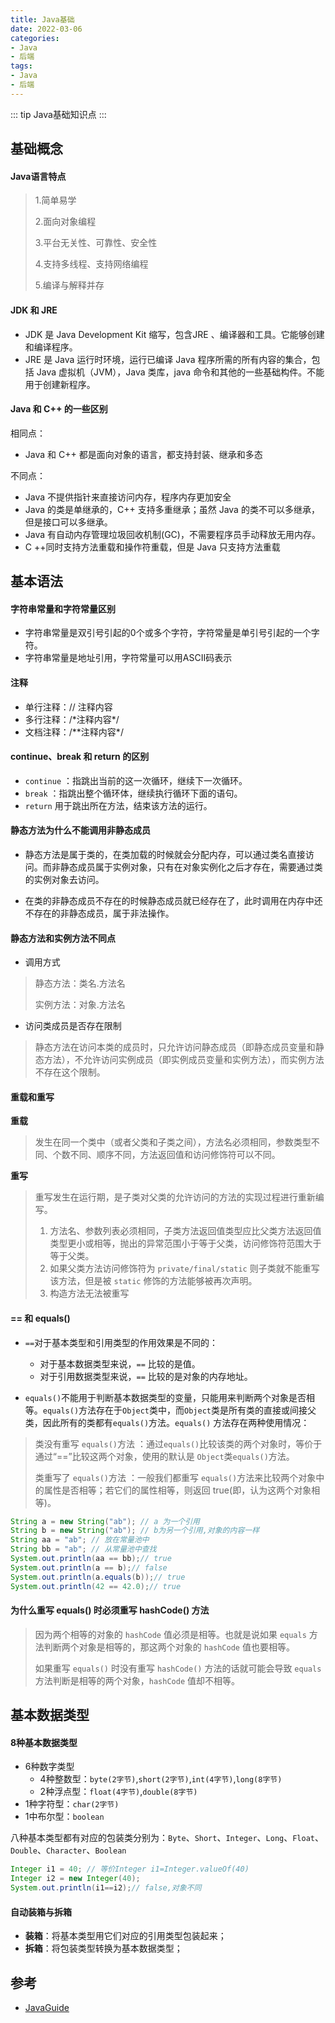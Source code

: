 ```yaml
---
title: Java基础
date: 2022-03-06
categories:
- Java
- 后端
tags:
- Java
- 后端
---
```


::: tip
Java基础知识点
:::

<!-- more -->

## 基础概念

#### **Java语言特点**

> 1.简单易学
>
> 2.面向对象编程
>
> 3.平台无关性、可靠性、安全性
>
> 4.支持多线程、支持网络编程
>
> 5.编译与解释并存



#### **JDK 和 JRE**

- JDK 是 Java Development Kit 缩写，包含JRE 、编译器和工具。它能够创建和编译程序。
- JRE 是 Java 运行时环境，运行已编译 Java 程序所需的所有内容的集合，包括 Java 虚拟机（JVM），Java 类库，java 命令和其他的一些基础构件。不能用于创建新程序。



#### **Java 和 C++ 的一些区别**

相同点：

- Java 和 C++ 都是面向对象的语言，都支持封装、继承和多态

不同点：

- Java 不提供指针来直接访问内存，程序内存更加安全
- Java 的类是单继承的，C++ 支持多重继承；虽然 Java 的类不可以多继承，但是接口可以多继承。
- Java 有自动内存管理垃圾回收机制(GC)，不需要程序员手动释放无用内存。
- C ++同时支持方法重载和操作符重载，但是 Java 只支持方法重载



## 基本语法

#### **字符串常量和字符常量区别**

- 字符串常量是双引号引起的0个或多个字符，字符常量是单引号引起的一个字符。
- 字符串常量是地址引用，字符常量可以用ASCII码表示



#### **注释**

- 单行注释：// 注释内容
- 多行注释：/\*注释内容\*/
- 文档注释：/\*\*注释内容\*/



#### **continue、break 和 return 的区别**

- `continue` ：指跳出当前的这一次循环，继续下一次循环。
- `break` ：指跳出整个循环体，继续执行循环下面的语句。
- `return` 用于跳出所在方法，结束该方法的运行。



#### **静态方法为什么不能调用非静态成员**

- 静态方法是属于类的，在类加载的时候就会分配内存，可以通过类名直接访问。而非静态成员属于实例对象，只有在对象实例化之后才存在，需要通过类的实例对象去访问。

- 在类的非静态成员不存在的时候静态成员就已经存在了，此时调用在内存中还不存在的非静态成员，属于非法操作。



#### **静态方法和实例方法不同点**

- 调用方式

> 静态方法：类名.方法名
>
> 
>
> 实例方法：对象.方法名

- 访问类成员是否存在限制

> 静态方法在访问本类的成员时，只允许访问静态成员（即静态成员变量和静态方法），不允许访问实例成员（即实例成员变量和实例方法），而实例方法不存在这个限制。

#### **重载和重写**

**重载**

> 发生在同一个类中（或者父类和子类之间），方法名必须相同，参数类型不同、个数不同、顺序不同，方法返回值和访问修饰符可以不同。

**重写**

> 重写发生在运行期，是子类对父类的允许访问的方法的实现过程进行重新编写。
>
> 1. 方法名、参数列表必须相同，子类方法返回值类型应比父类方法返回值类型更小或相等，抛出的异常范围小于等于父类，访问修饰符范围大于等于父类。
> 2. 如果父类方法访问修饰符为 `private/final/static` 则子类就不能重写该方法，但是被 `static` 修饰的方法能够被再次声明。
> 3. 构造方法无法被重写

#### **== 和 equals()** 

- `==`对于基本类型和引用类型的作用效果是不同的：
  - 对于基本数据类型来说，`==` 比较的是值。
  - 对于引用数据类型来说，`==` 比较的是对象的内存地址。

- `equals()`不能用于判断基本数据类型的变量，只能用来判断两个对象是否相等。`equals()`方法存在于`Object`类中，而`Object`类是所有类的直接或间接父类，因此所有的类都有`equals()`方法。`equals()` 方法存在两种使用情况：

> 类没有重写 `equals()`方法 ：通过`equals()`比较该类的两个对象时，等价于通过“==”比较这两个对象，使用的默认是 `Object`类`equals()`方法。
>
> 
>
> 类重写了 `equals()`方法 ：一般我们都重写 `equals()`方法来比较两个对象中的属性是否相等；若它们的属性相等，则返回 true(即，认为这两个对象相等)。

```java
String a = new String("ab"); // a 为一个引用
String b = new String("ab"); // b为另一个引用,对象的内容一样
String aa = "ab"; // 放在常量池中
String bb = "ab"; // 从常量池中查找
System.out.println(aa == bb);// true
System.out.println(a == b);// false
System.out.println(a.equals(b));// true
System.out.println(42 == 42.0);// true
```

#### **为什么重写 equals() 时必须重写 hashCode() 方法**

>  因为两个相等的对象的 `hashCode` 值必须是相等。也就是说如果 `equals` 方法判断两个对象是相等的，那这两个对象的 `hashCode` 值也要相等。
>
> 
>
> 如果重写 `equals()` 时没有重写 `hashCode()` 方法的话就可能会导致 `equals` 方法判断是相等的两个对象，`hashCode` 值却不相等。



## 基本数据类型

#### 8种基本数据类型

- 6种数字类型
  - 4种整数型：`byte(2字节)`,`short(2字节)`,`int(4字节)`,`long(8字节)`
  - 2种浮点型：`float(4字节)`,`double(8字节)`
- 1种字符型：`char(2字节)`
- 1中布尔型：`boolean`

八种基本类型都有对应的包装类分别为：`Byte`、`Short`、`Integer`、`Long`、`Float`、`Double`、`Character`、`Boolean`

```java
Integer i1 = 40; // 等价Integer i1=Integer.valueOf(40)
Integer i2 = new Integer(40);
System.out.println(i1==i2);// false,对象不同
```

#### 自动装箱与拆箱

- **装箱**：将基本类型用它们对应的引用类型包装起来；
- **拆箱**：将包装类型转换为基本数据类型；





## 参考

- [JavaGuide](https://javaguide.cn/)
